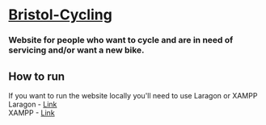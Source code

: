 # [Bristol-Cycling](https://bristolcycling.000webhostapp.com)
### Website for people who want to cycle and are in need of servicing and/or want a new bike.

## How to run
If you want to run the website locally you'll need to use Laragon or XAMPP <br>
Laragon - [Link](https://laragon.org/download/index.html) <br>
XAMPP - [Link](https://www.apachefriends.org/download.html)
